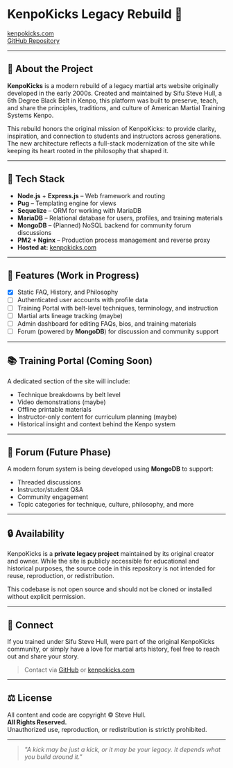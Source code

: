 # KenpoKicks Legacy Rebuild 🥋

[kenpokicks.com](https://kenpokicks.com/)  
[GitHub Repository](https://github.com/thekenpoist/kenpokicks-legacy)

---

## 🥋 About the Project

**KenpoKicks** is a modern rebuild of a legacy martial arts website originally developed in the early 2000s. Created and maintained by Sifu Steve Hull, a 6th Degree Black Belt in Kenpo, this platform was built to preserve, teach, and share the principles, traditions, and culture of American Martial Training Systems Kenpo.

This rebuild honors the original mission of KenpoKicks: to provide clarity, inspiration, and connection to students and instructors across generations. The new architecture reflects a full-stack modernization of the site while keeping its heart rooted in the philosophy that shaped it.

---

## 🧱 Tech Stack

- **Node.js** + **Express.js** – Web framework and routing
- **Pug** – Templating engine for views
- **Sequelize** – ORM for working with MariaDB
- **MariaDB** – Relational database for users, profiles, and training materials
- **MongoDB** – (Planned) NoSQL backend for community forum discussions
- **PM2 + Nginx** – Production process management and reverse proxy
- **Hosted at:** [kenpokicks.com](https://kenpokicks.com/)

---

## 🚧 Features (Work in Progress)

- [x] Static FAQ, History, and Philosophy
- [ ] Authenticated user accounts with profile data
- [ ] Training Portal with belt-level techniques, terminology, and instruction
- [ ] Martial arts lineage tracking (maybe)
- [ ] Admin dashboard for editing FAQs, bios, and training materials
- [ ] Forum (powered by **MongoDB**) for discussion and community support

---

## 📚 Training Portal (Coming Soon)

A dedicated section of the site will include:

- Technique breakdowns by belt level
- Video demonstrations (maybe)
- Offline printable materials
- Instructor-only content for curriculum planning (maybe)
- Historical insight and context behind the Kenpo system

---

## 💬 Forum (Future Phase)

A modern forum system is being developed using **MongoDB** to support:

- Threaded discussions
- Instructor/student Q&A
- Community engagement
- Topic categories for technique, culture, philosophy, and more

---

## 🔒 Availability

KenpoKicks is a **private legacy project** maintained by its original creator and owner. While the site is publicly accessible for educational and historical purposes, the source code in this repository is not intended for reuse, reproduction, or redistribution.

This codebase is not open source and should not be cloned or installed without explicit permission.

---

## 🤝 Connect

If you trained under Sifu Steve Hull, were part of the original KenpoKicks community, or simply have a love for martial arts history, feel free to reach out and share your story.

> Contact via [GitHub](https://github.com/thekenpoist) or [kenpokicks.com](https://kenpokicks.com/)

---

## ⚖️ License

All content and code are copyright © Steve Hull.  
**All Rights Reserved.**  
Unauthorized use, reproduction, or redistribution is strictly prohibited.

---

> _"A kick may be just a kick, or it may be your legacy. It depends what you build around it."_
